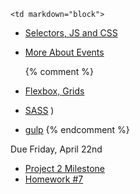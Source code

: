 	<td markdown="block">
* [Selectors, JS and CSS](slides/19/js-css.html)
* [More About Events](slides/20/events-more.html)

	{% comment %}
* [Flexbox, Grids](slides/20/flexbox.html)
* [SASS](slides/20/sass.html)
)
* [gulp](slides/20/gulp.html)
	{% endcomment %}
<!-- 
* [](slides//.html)
* [](slides//.html)
-->
</td>
	<td markdown="block">
<!--
* Chapter 
* Chapter 
-->
</td>
	<td markdown="block">
Due Friday, April 22nd

* [Project 2 Milestone ](final-project.html#milestone2)
* [Homework #7](homework/07.html)
</td>
